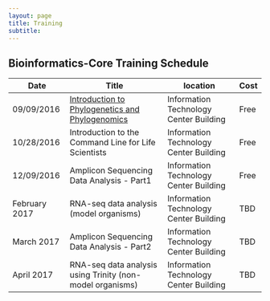 ```yaml
---
layout: page
title: Training
subtitle: 
---
```



Bioinformatics-Core Training Schedule
-------------------------------------


| Date       | Title						         | location                                | Cost  |
| ---------- | -----------------------------------------------           | --------------------------------------- | ----- |
| 09/09/2016    | [Introduction to Phylogenetics and Phylogenomics](details/phylogenetics/)      	 | Information Technology Center Building  | Free  |
| 10/28/2016   | Introduction to the Command Line for Life Scientists 	 | Information Technology Center Building  | Free  |
| 12/09/2016 | Amplicon Sequencing Data Analysis - Part1     	    	 | Information Technology Center Building  | Free  |
| February 2017 | RNA-seq data analysis (model organisms)     	    	 | Information Technology Center Building  | TBD   |
| March 2017    | Amplicon Sequencing Data Analysis - Part2     	         | Information Technology Center Building  | TBD   |
| April 2017    | RNA-seq data analysis using Trinity (non-model organisms) | Information Technology Center Building  | TBD  |

